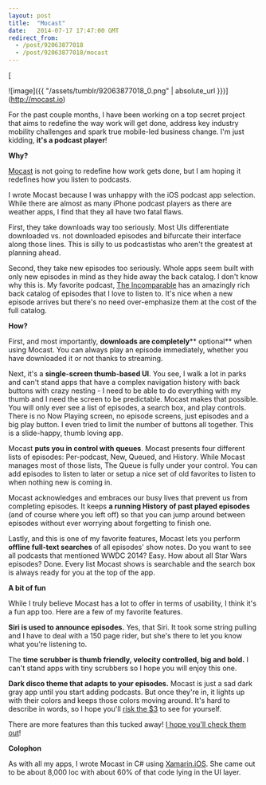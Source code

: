 ```yaml
---
layout: post
title:  "Mocast"
date:   2014-07-17 17:47:00 GMT
redirect_from:
  - /post/92063877018
  - /post/92063877018/mocast
---
```




[

![image]({{ "/assets/tumblr/92063877018_0.png" | absolute_url }})](http://mocast.io)

For the past couple months, I have been working on a top secret project that aims to redefine the way work will get done, address key industry mobility challenges and spark true mobile-led business change. I'm just kidding, **it's a podcast player**!

**Why?**

[Mocast](http://mocast.io) is not going to redefine how work gets done, but I am hoping it redefines how you listen to podcasts.

I wrote Mocast because I was unhappy with the iOS podcast app selection. While there are almost as many iPhone podcast players as there are weather apps, I find that they all have two fatal flaws.

First, they take downloads way too seriously. Most UIs differentiate downloaded vs. not downloaded episodes and bifurcate their interface along those lines. This is silly to us podcastistas who aren't the greatest at planning ahead.

Second, they take new episodes too seriously. Whole apps seem built with only new episodes in mind as they hide away the back catalog. I don't know why this is. My favorite podcast, [The Incomparable](http://theincomparable.com) has an amazingly rich back catalog of episodes that I love to listen to. It's nice when a new episode arrives but there's no need over-emphasize them at the cost of the full catalog.

**How?**

First, and most importantly, **downloads are completely**** optional** when using Mocast. You can always play an episode immediately, whether you have downloaded it or not thanks to streaming.

Next, it's a **single-screen thumb-based UI**. You see, I walk a lot in parks and can't stand apps that have a complex navigation history with back buttons with crazy nesting - I need to be able to do everything with my thumb and I need the screen to be predictable. Mocast makes that possible. You will only ever see a list of episodes, a search box, and play controls. There is no Now Playing screen, no episode screens, just episodes and a big play button. I even tried to limit the number of buttons all together. This is a slide-happy, thumb loving app.

Mocast **puts you in control with queues**. Mocast presents four different lists of episodes: Per-podcast, New, Queued, and History. While Mocast manages most of those lists, The Queue is fully under your control. You can add episodes to listen to later or setup a nice set of old favorites to listen to when nothing new is coming in.

Mocast acknowledges and embraces our busy lives that prevent us from completing episodes. It keeps **a running History of past played episodes** (and of course where you left off) so that you can jump around between episodes without ever worrying about forgetting to finish one.

Lastly, and this is one of my favorite features, Mocast lets you perform **offline full-text searches** of all episodes' show notes. Do you want to see all podcasts that mentioned WWDC 2014? Easy. How about all Star Wars episodes? Done. Every list Mocast shows is searchable and the search box is always ready for you at the top of the app.

**A bit of fun**

While I truly believe Mocast has a lot to offer in terms of usability, I think it's a fun app too. Here are a few of my favorite features.

**Siri is used to announce episodes.** Yes, that Siri. It took some string pulling and I have to deal with a 150 page rider, but she's there to let you know what you're listening to.

The **time scrubber is thumb friendly, velocity controlled, big and bold.** I can't stand apps with tiny scrubbers so I hope you will enjoy this one.

**Dark disco theme that adapts to your episodes.** Mocast is just a sad dark gray app until you start adding podcasts. But once they're in, it lights up with their colors and keeps those colors moving around. It's hard to describe in words, so I hope you'll [risk the $3](https://itunes.apple.com/us/app/mocast/id897185985?mt=8) to see for yourself.

There are more features than this tucked away! [I hope you'll check them out](https://itunes.apple.com/us/app/mocast/id897185985?mt=8)!

**Colophon**

As with all my apps, I wrote Mocast in C# using [Xamarin.iOS](http://xamarin.com). She came out to be about 8,000 loc with about 60% of that code lying in the UI layer.
